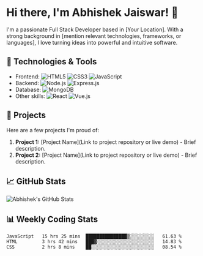 # Hi there, I'm Abhishek Jaiswar! 👋

I'm a passionate Full Stack Developer based in [Your Location]. With a strong background in [mention relevant technologies, frameworks, or languages], I love turning ideas into powerful and intuitive software.

## 🔧 Technologies & Tools

- Frontend: ![HTML5](https://img.shields.io/badge/HTML5-E34F26?logo=html5&logoColor=white&style=flat) ![CSS3](https://img.shields.io/badge/CSS3-1572B6?logo=css3&logoColor=white&style=flat) ![JavaScript](https://img.shields.io/badge/JavaScript-F7DF1E?logo=javascript&logoColor=black&style=flat)
- Backend: ![Node.js](https://img.shields.io/badge/Node.js-43853D?logo=node.js&logoColor=white&style=flat) ![Express.js](https://img.shields.io/badge/Express.js-000000?logo=express&logoColor=white&style=flat)
- Database: ![MongoDB](https://img.shields.io/badge/MongoDB-47A248?logo=mongodb&logoColor=white&style=flat)
- Other skills: ![React](https://img.shields.io/badge/React-61DAFB?logo=react&logoColor=black&style=flat) ![Vue.js](https://img.shields.io/badge/Vue.js-4FC08D?logo=vue.js&logoColor=white&style=flat)

## 🚀 Projects

Here are a few projects I'm proud of:

1. **Project 1:** [Project Name](Link to project repository or live demo) - Brief description.
2. **Project 2:** [Project Name](Link to project repository or live demo) - Brief description.
   <!-- Add more projects as needed -->

## 📈 GitHub Stats

![Abhishek's GitHub Stats](https://github-readme-stats.vercel.app/api?username=your-username&show_icons=true&count_private=true&hide=contribs&theme=dark)

## 📊 Weekly Coding Stats

<!--START_SECTION:waka-->
```text
JavaScript   15 hrs 25 mins  ███████████████▒░░░░░░░░░   61.63 %
HTML         3 hrs 42 mins   ███▓░░░░░░░░░░░░░░░░░░░░░   14.83 %
CSS          2 hrs 8 mins    ██░░░░░░░░░░░░░░░░░░░░░░░   08.54 %
